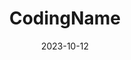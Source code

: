 ﻿---
title: CodingName
toc: false
type: specs
date: "2023-10-12"
draft: false
specification: VEC
version: 2.1.0
documentType: "Recommendation"
elementType: Class
classes:
  - CodingName
menu_name: vec-2.1.0
---

